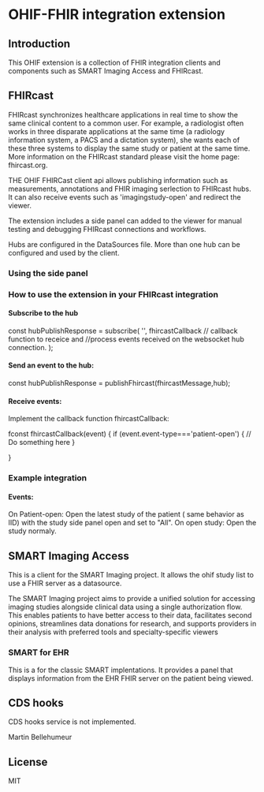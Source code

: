 # OHIF-FHIR integration extension

## Introduction

This OHIF extension is a collection of  FHIR integration clients and components such as SMART Imaging Access and FHIRcast.


## FHIRcast
FHIRcast synchronizes healthcare applications in real time to show the same clinical content to a common user. For example, a radiologist often works in three disparate applications at the same time (a radiology information system, a PACS and a dictation system), she wants each of these three systems to display the same study or patient at the same time. More information on the FHIRcast standard please visit the home page: fhircast.org.

THE OHIF FHIRCast client api allows publishing information such as measurements, annotations and FHIR imaging serlection  to FHIRcast hubs.  It can also receive events such as 'imagingstudy-open' and redirect the viewer.

The extension includes a side panel can added to the viewer for manual testing and debugging FHIRcast connections and workflows.

Hubs are configured in the DataSources file.  More than one hub can be configured and used by the client. 

### Using the side panel

### How to use the extension in your FHIRcast integration 

#### Subscribe to the hub
const hubPublishResponse = subscribe(
    '<hub name in configuration>',
    fhircastCallback    // callback function to receice and 
                        //process events received on the websocket hub connection.
    );

#### Send an event to the hub:
const hubPublishResponse = publishFhircast(fhircastMessage,hub);

#### Receive events:
Implement the callback function fhircastCallback:

fconst fhircastCallback(event) {
if (event.event-type==='patient-open') {
    // Do something here
}

}

### Example integration

#### Events:
On Patient-open:  Open the latest study of the patient ( same behavior as IID) with the study side panel open and set to "All".
On open study: Open the study normaly.



## SMART Imaging Access

This is a client for the SMART Imaging project.  It allows the ohif study list to use a FHIR server as a datasource. 

The SMART Imaging project aims to provide a unified solution for accessing imaging studies alongside clinical data using a single authorization flow. This enables patients to have better access to their data, facilitates second opinions, streamlines data donations for research, and supports providers in their analysis with preferred tools and specialty-specific viewers


### SMART for EHR
This is a for the classic SMART implentations.  It provides a panel that displays information from the EHR FHIR server on the patient being viewed.


## CDS hooks
CDS hooks service is not implemented.


Martin Bellehumeur 
## License 
MIT
